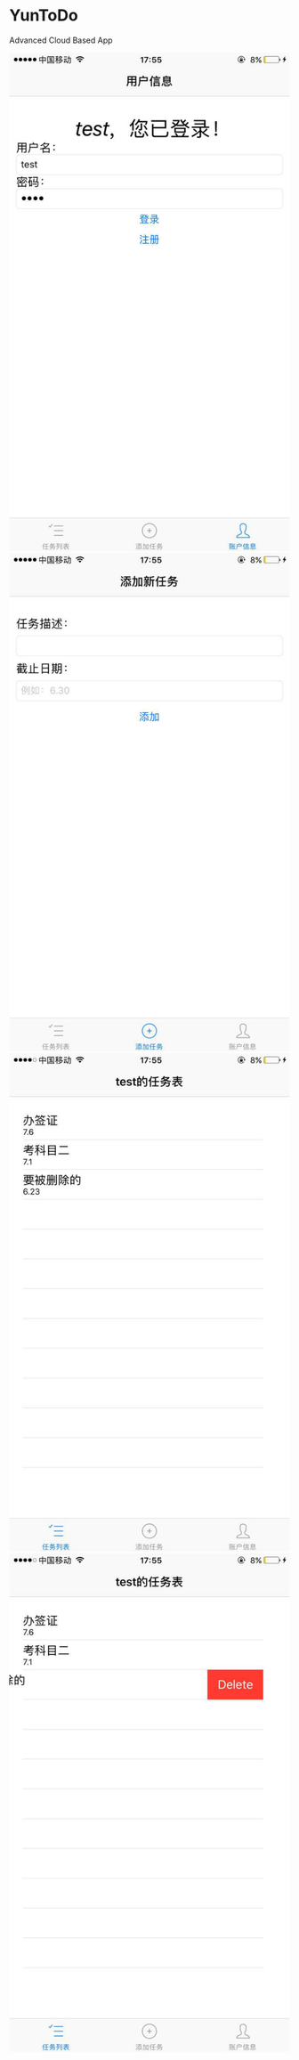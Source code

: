 # YunToDo
Advanced Cloud Based App

![](https://github.com/LeiChenML/YunToDo/blob/master/p1.jpg)
![](https://github.com/LeiChenML/YunToDo/blob/master/p2.jpg)
![](https://github.com/LeiChenML/YunToDo/blob/master/p3.jpg)
![](https://github.com/LeiChenML/YunToDo/blob/master/p4.jpg)
